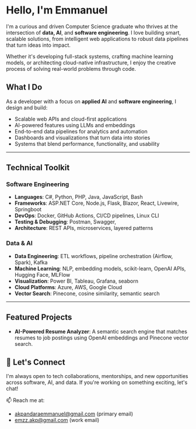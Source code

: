 # Hello, I'm Emmanuel 

I'm a curious and driven Computer Science graduate who thrives at the intersection of **data, AI**, and **software engineering**. I love building smart, scalable solutions, from intelligent web applications to robust data pipelines that turn ideas into impact.

Whether it's developing full-stack systems, crafting machine learning models, or architecting cloud-native infrastructure, I enjoy the creative process of solving real-world problems through code.

##  What I Do

As a developer with a focus on **applied AI** and **software engineering**, I design and build:
- Scalable web APIs and cloud-first applications
- AI-powered features using LLMs and embeddings
- End-to-end data pipelines for analytics and automation
- Dashboards and visualizations that turn data into stories
- Systems that blend performance, functionality, and usability

---

##  Technical Toolkit

###  Software Engineering
- **Languages**: C#, Python, PHP, Java, JavaScript, Bash  
- **Frameworks**: ASP.NET Core, Node.js, Flask, Blazor, React, Livewire, Springboot  
- **DevOps**: Docker, GitHub Actions, CI/CD pipelines, Linux CLI  
- **Testing & Debugging**: Postman, Swagger, 
- **Architecture**: REST APIs, microservices, layered patterns

###  Data & AI
- **Data Engineering**: ETL workflows, pipeline orchestration (Airflow, Spark), Kafka  
- **Machine Learning**: NLP, embedding models, scikit-learn, OpenAI APIs, Hugging Face, MLFlow 
- **Visualization**: Power BI, Tableau, Grafana, seaborn  
- **Cloud Platforms**: Azure, AWS, Google Cloud  
- **Vector Search**: Pinecone, cosine similarity, semantic search

---

##  Featured Projects

- **AI-Powered Resume Analyzer**: A semantic search engine that matches resumes to job postings using OpenAI embeddings and Pinecone vector search.

## 🤝 Let's Connect

I'm always open to tech collaborations, mentorships, and new opportunities across software, AI, and data. If you're working on something exciting, let's chat!

📫 Reach me at:  
- akpandaraemmanuel@gmail.com (primary email)  
- emzz.akp@gmail.com (work email)

<!--
✨ This README appears on my GitHub profile.
Ask me about: AI projects, data engineering, software architecture, or building cool tools.
-->
